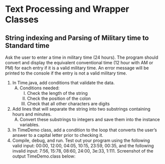 <H1>Text Processing and Wrapper Classes</H1>
<h2>String indexing and Parsing of Military time to Standard time</H2>
Ask the user to enter a time in military time (24 hours).
The program should convert and display the equivalent conventional time (12 hour with AM or PM) for
each entry if it is a valid military time.
An error message will be printed to the console if the entry is not a valid military time.

<OL>
  <LI>In Time.java, add conditions that validate the data.
  <OL TYPE="A">
    <LI>Conditions needed:
    <OL TYPE="I">
      <LI> Check the length of the string
      <LI> Check the position of the colon
      <LI> Check that all other characters are digits
    </OL>
  </OL>
  <LI>Add lines that will separate the string into two substrings containing hours and minutes.
    <OL TYPE="A">
      <LI> Convert these substrings to integers and save them into the instance variables.
    </OL>
  <LI> In TimeDemo class, add a condition to the loop that converts the user’s answer to a capital
letter prior to checking it.
  <LI> Compile, debug, and run. Test out your program using the following valid input: 00:00, 12:00,
04:05, 10:15, 23:59, 00:35, and the following invalid input: 7:56, 15:78, 08:60, 24:00, 3e:33,
1:111.
Screenshot of the output TimeDemo.class below:
</OL>
